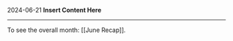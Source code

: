 2024-06-21
__Insert Content Here__
_______________________
To see the overall month: [[June Recap]].